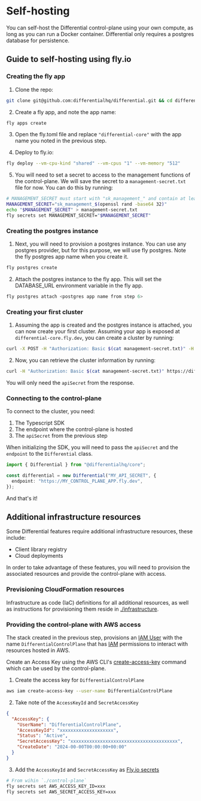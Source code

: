 # Self-hosting

You can self-host the Differential control-plane using your own compute, as long as you can run a Docker container. Differential only requires a postgres database for persistence.

## Guide to self-hosting using fly.io

### Creating the fly app

1. Clone the repo:

```sh
git clone git@github.com:differentialhq/differential.git && cd differential/control-plane
```

2. Create a fly app, and note the app name:

```sh
fly apps create
```

3. Open the fly.toml file and replace `"differential-core"` with the app name you noted in the previous step.

4. Deploy to fly.io:

```sh
fly deploy --vm-cpu-kind "shared" --vm-cpus "1" --vm-memory "512"
```

5. You will need to set a secret to access to the management functions of the control-plane. We will save the secret to a `management-secret.txt` file for now. You can do this by running:

```sh
# MANAGEMENT_SECRET must start with "sk_management_" and contain at least 32 characters
MANAGEMENT_SECRET="sk_management_$(openssl rand -base64 32)"
echo "$MANAGEMENT_SECRET" > management-secret.txt
fly secrets set MANAGEMENT_SECRET="$MANAGEMENT_SECRET"
```

### Creating the postgres instance

1. Next, you will need to provision a postgres instance. You can use any postgres provider, but for this purpose, we will use fly postgres. Note the fly postgres app name when you create it.

```sh
fly postgres create
```

2. Attach the postgres instance to the fly app. This will set the DATABASE_URL environment variable in the fly app.

```sh
fly postgres attach <postgres app name from step 6>
```

### Creating your first cluster

1. Assuming the app is created and the postgres instance is attached, you can now create your first cluster. Assuming your app is exposed at `differential-core.fly.dev`, you can create a cluster by running:

```sh
curl -X POST -H "Authorization: Basic $(cat management-secret.txt)" -H "Content-Type: application/json" https://differential-core.fly.dev/clusters
```

2. Now, you can retrieve the cluster information by running:

```sh
curl -H "Authorization: Basic $(cat management-secret.txt)" https://differential-core.fly.dev/clusters
```

You will only need the `apiSecret` from the response.

### Connecting to the control-plane

To connect to the cluster, you need:

1. The Typescript SDK
2. The endpoint where the control-plane is hosted
3. The `apiSecret` from the previous step

When initializing the SDK, you will need to pass the `apiSecret` and the `endpoint` to the `Differential` class.

```ts
import { Differential } from "@differentialhq/core";

const differential = new Differential("MY_API_SECRET", {
  endpoint: "https://MY_CONTROL_PLANE_APP.fly.dev",
});
```

And that's it!

## Additional infrastructure resources

Some Differential features require additional infrastructure resources, these include:

- Client library registry
- Cloud deployments

In order to take advantage of these features, you will need to provision the associated resources and provide the control-plane with access.

### Previsioning CloudFormation resources

Infrastructure as code (IaC) definitions for all additional resources, as well as instructions for provisioning them reside in [./infrastructure](https://github.com/differentialhq/differential/tree/main/infrastructure).

### Providing the control-plane with AWS access

The stack created in the previous step, provisions an [IAM User](https://docs.aws.amazon.com/IAM/latest/UserGuide/id_users.html) with the name `DifferentialControlPlane` that has [IAM](https://aws.amazon.com/iam/) permissions to interact with resources hosted in AWS.

Create an Access Key using the AWS CLI's [create-access-key](https://awscli.amazonaws.com/v2/documentation/api/latest/reference/iam/create-access-key.html) command which can be used by the control-plane.

1. Create the access key for `DifferentialControlPlane`

```sh
aws iam create-access-key --user-name DifferentialControlPlane
```

2. Take note of the `AccessKeyId` and `SecretAccessKey`

```json
{
  "AccessKey": {
    "UserName": "DifferentialControlPlane",
    "AccessKeyId": "xxxxxxxxxxxxxxxxxxxx",
    "Status": "Active",
    "SecretAccessKey": "xxxxxxxxxxxxxxxxxxxxxxxxxxxxxxxxxxxxxxxx",
    "CreateDate": "2024-00-00T00:00:00+00:00"
  }
}
```

3. Add the `AccessKeyId` and `SecretAccessKey` as [Fly.io secrets](https://fly.io/docs/reference/secrets/)

```sh
# From wihin `./control-plane`
fly secrets set AWS_ACCESS_KEY_ID=xxx
fly secrets set AWS_SECRET_ACCESS_KEY=xxx
```
